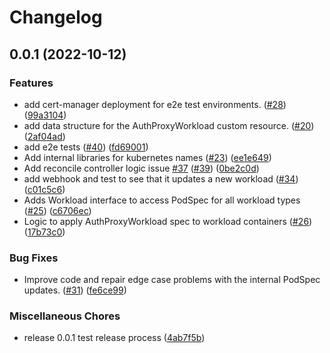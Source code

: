 # Changelog

## 0.0.1 (2022-10-12)


### Features

* add cert-manager deployment for e2e test environments. ([#28](https://github.com/GoogleCloudPlatform/cloud-sql-proxy-operator/issues/28)) ([99a3104](https://github.com/GoogleCloudPlatform/cloud-sql-proxy-operator/commit/99a3104980c73323a61c75f1b45e30ddeb3e4031))
* add data structure for the AuthProxyWorkload custom resource. ([#20](https://github.com/GoogleCloudPlatform/cloud-sql-proxy-operator/issues/20)) ([2af04ad](https://github.com/GoogleCloudPlatform/cloud-sql-proxy-operator/commit/2af04ad86458b6101f433b7a3e55647a710cc781))
* add e2e tests ([#40](https://github.com/GoogleCloudPlatform/cloud-sql-proxy-operator/issues/40)) ([fd69001](https://github.com/GoogleCloudPlatform/cloud-sql-proxy-operator/commit/fd69001b457f9378dea5af2f3c3dd8d0e2687c27))
* Add internal libraries for kubernetes names ([#23](https://github.com/GoogleCloudPlatform/cloud-sql-proxy-operator/issues/23)) ([ee1e649](https://github.com/GoogleCloudPlatform/cloud-sql-proxy-operator/commit/ee1e64979573c574b28d65d4deaf96a556e650b4))
* Add reconcile controller logic issue [#37](https://github.com/GoogleCloudPlatform/cloud-sql-proxy-operator/issues/37)  ([#39](https://github.com/GoogleCloudPlatform/cloud-sql-proxy-operator/issues/39)) ([0be2c0d](https://github.com/GoogleCloudPlatform/cloud-sql-proxy-operator/commit/0be2c0d4ad596de025d940e2d04e6dd9087057a3))
* add webhook and test to see that it updates a new workload ([#34](https://github.com/GoogleCloudPlatform/cloud-sql-proxy-operator/issues/34)) ([c01c5c6](https://github.com/GoogleCloudPlatform/cloud-sql-proxy-operator/commit/c01c5c6263748e6163dc268928159f6b379b49e2))
* Adds Workload interface to access PodSpec for all workload types  ([#25](https://github.com/GoogleCloudPlatform/cloud-sql-proxy-operator/issues/25)) ([c6706ec](https://github.com/GoogleCloudPlatform/cloud-sql-proxy-operator/commit/c6706ec0e0cfa2ca71e5d84d848fecb9ef49ac42))
* Logic to apply AuthProxyWorkload spec to workload containers ([#26](https://github.com/GoogleCloudPlatform/cloud-sql-proxy-operator/issues/26)) ([17b73c0](https://github.com/GoogleCloudPlatform/cloud-sql-proxy-operator/commit/17b73c042e78fda422c9af0de1a0fb62e1c5f451))


### Bug Fixes

* Improve code and repair edge case problems with the internal PodSpec updates. ([#31](https://github.com/GoogleCloudPlatform/cloud-sql-proxy-operator/issues/31)) ([fe6ce99](https://github.com/GoogleCloudPlatform/cloud-sql-proxy-operator/commit/fe6ce99630da3d4858fdbe0f2e5f617d342df722))


### Miscellaneous Chores

* release 0.0.1 test release process ([4ab7f5b](https://github.com/GoogleCloudPlatform/cloud-sql-proxy-operator/commit/4ab7f5b7932157142a5446cee0fd44c49d379045))
